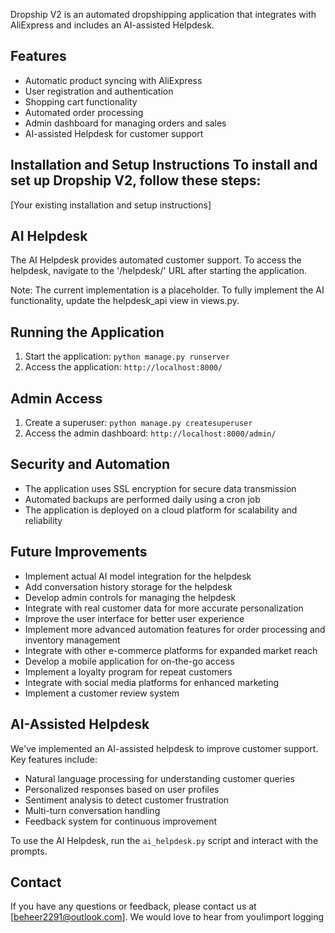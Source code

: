 

Dropship V2 is an automated dropshipping application that integrates with AliExpress and includes an AI-assisted Helpdesk.

## Features

- Automatic product syncing with AliExpress
- User registration and authentication
- Shopping cart functionality
- Automated order processing
- Admin dashboard for managing orders and sales
- AI-assisted Helpdesk for customer support

## Installation and Setup Instructions To install and set up Dropship V2, follow these steps:
[Your existing installation and setup instructions]

## AI Helpdesk

The AI Helpdesk provides automated customer support. To access the helpdesk, navigate to the '/helpdesk/' URL after starting the application. 

Note: The current implementation is a placeholder. To fully implement the AI functionality, update the helpdesk_api view in views.py.

## Running the Application

1. Start the application: `python manage.py runserver`
2. Access the application: `http://localhost:8000/`

## Admin Access

1. Create a superuser: `python manage.py createsuperuser`
2. Access the admin dashboard: `http://localhost:8000/admin/`

## Security and Automation

- The application uses SSL encryption for secure data transmission
- Automated backups are performed daily using a cron job
- The application is deployed on a cloud platform for scalability and reliability


## Future Improvements

- Implement actual AI model integration for the helpdesk
- Add conversation history storage for the helpdesk
- Develop admin controls for managing the helpdesk
- Integrate with real customer data for more accurate personalization
- Improve the user interface for better user experience
- Implement more advanced automation features for order processing and inventory management
- Integrate with other e-commerce platforms for expanded market reach
- Develop a mobile application for on-the-go access
- Implement a loyalty program for repeat customers
- Integrate with social media platforms for enhanced marketing
- Implement a customer review system
## AI-Assisted Helpdesk

We've implemented an AI-assisted helpdesk to improve customer support. Key features include:

- Natural language processing for understanding customer queries
- Personalized responses based on user profiles
- Sentiment analysis to detect customer frustration
- Multi-turn conversation handling
- Feedback system for continuous improvement

To use the AI Helpdesk, run the `ai_helpdesk.py` script and interact with the prompts.

## Contact

If you have any questions or feedback, please contact us at [beheer2291@outlook.com]. We would love to hear from you!import logging


